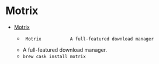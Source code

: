 # Motrix
- [Motrix](https://motrix.app/)
  -      Motrix           A full-featured download manager      
  - A full-featured download manager.
  - `brew cask install motrix`
